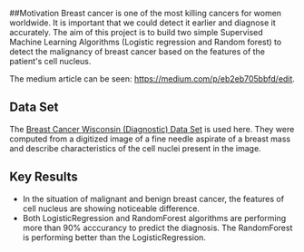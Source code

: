 ##Motivation
Breast cancer is one of the most killing cancers for women worldwide. It is important that we could detect it earlier and diagnose it accurately.
The aim of this project is to build two simple Supervised Machine Learning Algorithms (Logistic regression and Random forest) to detect the malignancy of breast cancer based on the features of the patient's cell nucleus.

The medium article can be seen: https://medium.com/p/eb2eb705bbfd/edit.

## Data Set
The [Breast Cancer Wisconsin (Diagnostic) Data Set](https://archive.ics.uci.edu/ml/datasets/Breast+Cancer+Wisconsin+%28Diagnostic%29) is used here. They were computed from a digitized image of a fine needle aspirate of a breast mass and describe characteristics of the cell nuclei present in the image. 


## Key Results
- In the situation of malignant and benign breast cancer, the features of cell nucleus 
  are showing noticeable difference.
- Both LogisticRegression and RandomForest algorithms are performing more than 90% acccurancy to predict the diagnosis. The RandomForest is performing better than the LogisticRegression.
